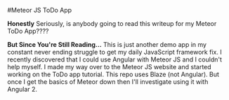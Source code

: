#Meteor JS ToDo App

**Honestly**
Seriously, is anybody going to read this writeup for my Meteor ToDo App????

**But Since You're Still Reading...**
This is just another demo app in my constant never ending struggle to get my daily JavaScript framework fix.  I recently discovered that I could use Angular with Meteor JS and I couldn't help myself.  I made my way over to the Meteor JS website and started working on the ToDo app tutorial.  This repo uses Blaze (not Angular).  But once I get the basics of Meteor down then I'll investigate using it with Angular 2.
